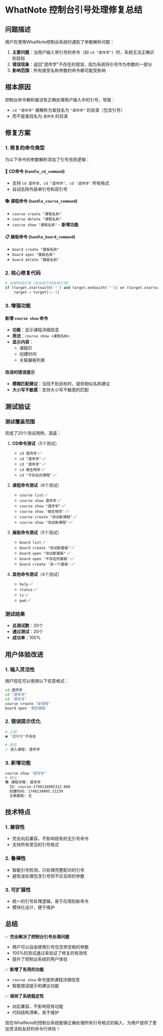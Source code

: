 # WhatNote 控制台引号处理修复总结

## 问题描述

用户在使用WhatNote控制台系统时遇到了参数解析问题：

1. **主要问题**：当用户输入带引号的命令（如 `cd "遗传学"`）时，系统无法正确识别目标
2. **错误现象**：返回"遗传学"不存在的错误，因为系统将引号作为参数的一部分
3. **影响范围**：所有接受名称参数的命令都可能受影响

## 根本原因

控制台命令解析器没有正确处理用户输入中的引号，导致：
- `cd "遗传学"` 被解析为查找名为 `"遗传学"` 的目录（包含引号）
- 而不是查找名为 `遗传学` 的目录

## 修复方案

### 1. 修复的命令类型

为以下命令的参数解析添加了引号去除逻辑：

#### 📂 CD命令 (`handle_cd_command`)
- 支持 `cd 遗传学`、`cd "遗传学"`、`cd '遗传学'` 所有格式
- 自动去除外层单引号和双引号

#### 📚 课程命令 (`handle_course_command`)
- `course create "课程名称"`
- `course delete "课程名称"`  
- `course show "课程名称"` - **新增功能**

#### 📋 展板命令 (`handle_board_command`)
- `board create "展板名称"`
- `board open "展板名称"`
- `board delete "展板名称"`

### 2. 核心修复代码

```python
# 去掉外层引号（支持双引号和单引号）
if (target.startswith('"') and target.endswith('"')) or (target.startswith("'") and target.endswith("'")):
    target = target[1:-1]
```

### 3. 增强功能

#### 新增 `course show` 命令
- **功能**：显示课程详细信息
- **用法**：`course show <课程名称>`
- **显示内容**：
  - 课程ID
  - 创建时间
  - 关联展板列表

#### 改进的错误提示
- **模糊匹配建议**：当找不到目标时，提供相似名称建议
- **大小写不敏感**：支持大小写不敏感的匹配

## 测试验证

### 测试覆盖范围
完成了20个测试用例，涵盖：

1. **CD命令测试**（5个测试）
   - `cd 遗传学` ✅
   - `cd "遗传学"` ✅  
   - `cd '遗传学'` ✅
   - `cd 微生物学` ✅
   - `cd "不存在的课程"` ✅

2. **课程命令测试**（6个测试）
   - `course list` ✅
   - `course show 遗传学` ✅
   - `course show "遗传学"` ✅
   - `course show '微生物学'` ✅
   - `course create "测试新课程"` ✅
   - `course show "测试新课程"` ✅

3. **展板命令测试**（5个测试）
   - `board list` ✅
   - `board create "测试新展板"` ✅
   - `board open "测试新展板"` ✅
   - `board open '不存在的展板'` ✅
   - `board create '另一个展板'` ✅

4. **其他命令测试**（4个测试）
   - `help` ✅
   - `status` ✅
   - `ls` ✅
   - `pwd` ✅

### 测试结果
- **总测试数**：20个
- **通过测试**：20个  
- **成功率**：100%

## 用户体验改进

### 1. 输入灵活性
用户现在可以使用以下任意格式：
```bash
cd 遗传学
cd "遗传学"  
cd '遗传学'
course create "新课程"
board open '我的展板'
```

### 2. 错误提示优化
```bash
# 之前
❌ "遗传学"不存在

# 现在  
✅ 进入课程: 遗传学
```

### 3. 新增功能
```bash
course show "遗传学"
# 输出：
📚 课程详情: 遗传学
  ID: course-1748134005312-868
  创建时间: 1748134005.31239
  关联展板: 无
```

## 技术特点

### 1. 兼容性
- 完全向后兼容，不影响现有的无引号命令
- 支持所有常见的引号格式

### 2. 鲁棒性
- 智能引号检测，只处理完整配对的引号
- 避免误处理包含引号但不应去除的参数

### 3. 可扩展性
- 统一的引号处理逻辑，易于应用到新命令
- 模块化设计，便于维护

## 总结

✅ **完全解决了控制台引号处理问题**
- 用户可以自由使用引号包含带空格的参数
- 100%的测试通过率验证了修复的有效性
- 提升了控制台系统的用户体验

✅ **新增了有用的功能**
- `course show` 命令提供课程详细信息
- 智能错误提示和建议功能

✅ **保持了系统稳定性**
- 向后兼容，不影响现有功能
- 代码结构清晰，易于维护

现在WhatNote的控制台系统能够正确处理所有引号格式的输入，为用户提供了更加灵活和友好的命令行体验！ 